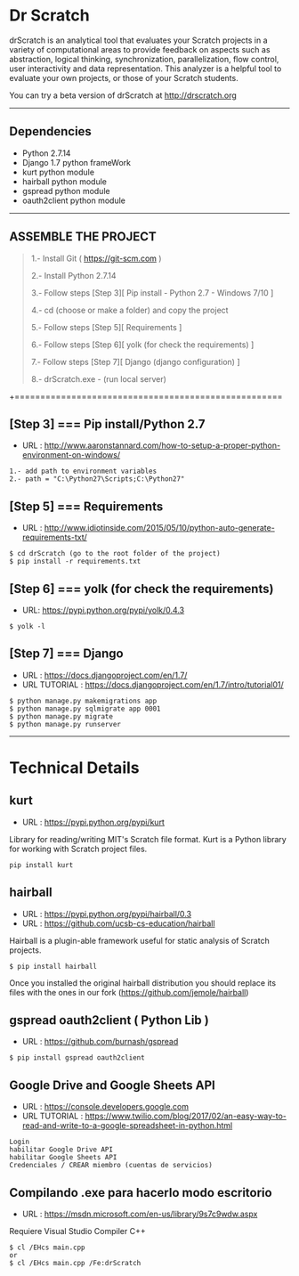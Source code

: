 # Dr Scratch

drScratch is an analytical tool that evaluates your Scratch projects in a variety of computational areas to provide feedback on aspects such as abstraction, logical thinking, synchronization, parallelization, flow control, user interactivity and data representation. This analyzer is a helpful tool to evaluate your own projects, or those of your Scratch students.

You can try a beta version of drScratch at http://drscratch.org

------------------------------------

## Dependencies
 - Python 2.7.14
 - Django 1.7 python frameWork
 - kurt python module
 - hairball python module
 - gspread python module
 - oauth2client python module

------------------------------------

## ASSEMBLE THE PROJECT

>  1.- Install Git ( https://git-scm.com )
>
>  2.- Install Python 2.7.14 
>
>  3.- Follow steps [Step 3][ Pip install - Python 2.7 - Windows 7/10 ] 
>
>  4.- cd (choose or make a folder) and copy the project
>
>  5.- Follow steps [Step 5][ Requirements ]  
>
>  6.- Follow steps [Step 6][ yolk (for check the requirements) ] 
>
>  7.- Follow steps [Step 7][ Django (django configuration) ] 
>
>  8.- drScratch.exe - (run local server) 

+====================================================

## [Step 3] === Pip install/Python 2.7
- URL : http://www.aaronstannard.com/how-to-setup-a-proper-python-environment-on-windows/
```
1.- add path to environment variables
2.- path = "C:\Python27\Scripts;C:\Python27"
```

## [Step 5] === Requirements
- URL : http://www.idiotinside.com/2015/05/10/python-auto-generate-requirements-txt/
```
$ cd drScratch (go to the root folder of the project)
$ pip install -r requirements.txt
```

## [Step 6] === yolk (for check the requirements)
- URL: https://pypi.python.org/pypi/yolk/0.4.3
```
$ yolk -l
```

## [Step 7] === Django

- URL : https://docs.djangoproject.com/en/1.7/
- URL TUTORIAL : https://docs.djangoproject.com/en/1.7/intro/tutorial01/
```
$ python manage.py makemigrations app
$ python manage.py sqlmigrate app 0001
$ python manage.py migrate
$ python manage.py runserver
```

------------------------------------

# Technical Details  

## kurt
- URL : https://pypi.python.org/pypi/kurt

Library for reading/writing MIT's Scratch file format. Kurt is a Python library for working with Scratch project files.

```
pip install kurt
```

## hairball
- URL : https://pypi.python.org/pypi/hairball/0.3
- URL : https://github.com/ucsb-cs-education/hairball

Hairball is a plugin-able framework useful for static analysis of Scratch projects.

```
$ pip install hairball
```

Once you installed the original hairball distribution you should replace its files with the ones in our fork (https://github.com/jemole/hairball)

## gspread oauth2client ( Python Lib )
- URL : https://github.com/burnash/gspread
```
$ pip install gspread oauth2client 
```

## Google Drive and Google Sheets API
- URL : https://console.developers.google.com
- URL TUTORIAL : https://www.twilio.com/blog/2017/02/an-easy-way-to-read-and-write-to-a-google-spreadsheet-in-python.html 
```
Login
habilitar Google Drive API
habilitar Google Sheets API
Credenciales / CREAR miembro (cuentas de servicios)
```

## Compilando .exe para hacerlo modo escritorio
- URL : https://msdn.microsoft.com/en-us/library/9s7c9wdw.aspx

Requiere Visual Studio Compiler C++ 

```
$ cl /EHcs main.cpp 
or
$ cl /EHcs main.cpp /Fe:drScratch
```
